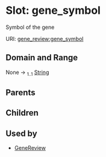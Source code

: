 
# Slot: gene_symbol

Symbol of the gene

URI: [gene_review:gene_symbol](https://w3id.org/ai4curation/gene_review/gene_symbol)


## Domain and Range

None &#8594;  <sub>1..1</sub> [String](types/String.md)

## Parents


## Children


## Used by

 * [GeneReview](GeneReview.md)
